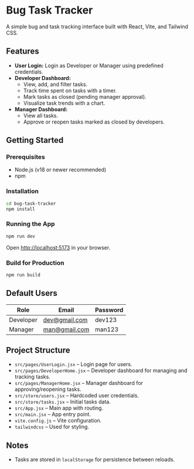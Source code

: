 # Bug Task Tracker

A simple bug and task tracking interface built with React, Vite, and Tailwind CSS.

## Features

- **User Login:** Login as Developer or Manager using predefined credentials.
- **Developer Dashboard:**
  - View, add, and filter tasks.
  - Track time spent on tasks with a timer.
  - Mark tasks as closed (pending manager approval).
  - Visualize task trends with a chart.
- **Manager Dashboard:**
  - View all tasks.
  - Approve or reopen tasks marked as closed by developers.

## Getting Started

### Prerequisites

- Node.js (v18 or newer recommended)
- npm

### Installation

```sh
cd bug-task-tracker
npm install
```

### Running the App

```sh
npm run dev
```

Open [http://localhost:5173](http://localhost:5173) in your browser.

### Build for Production

```sh
npm run build
```
## Default Users

| Role      | Email           | Password |
|-----------|-----------------|----------|
| Developer | dev@gmail.com   | dev123   |
| Manager   | man@gmail.com   | man123   |

## Project Structure

- `src/pages/UserLogin.jsx` – Login page for users.
- `src/pages/DeveloperHome.jsx` – Developer dashboard for managing and tracking tasks.
- `src/pages/ManagerHome.jsx` – Manager dashboard for approving/reopening tasks.
- `src/store/users.jsx` – Hardcoded user credentials.
- `src/store/tasks.jsx` – Initial tasks data.
- `src/App.jsx` – Main app with routing.
- `src/main.jsx` – App entry point.
- `vite.config.js` – Vite configuration.
- `tailwindcss` – Used for styling.

## Notes

- Tasks are stored in `localStorage` for persistence between reloads.
